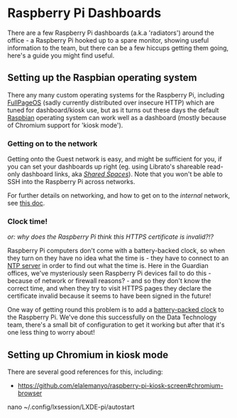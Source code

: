 # Raspberry Pi Dashboards

There are a few Raspberry Pi dashboards (a.k.a 'radiators') around the office - a Raspberry Pi
hooked up to a spare monitor, showing useful information to the team, but there can be a few
hiccups getting them going, here's a guide you might find useful.

## Setting up the Raspbian operating system

There any many custom operating systems for the Raspberry Pi, including [FullPageOS](https://github.com/guysoft/FullPageOS) (sadly currently distributed over insecure HTTP) which are tuned for dashboard/kiosk use, but as it turns out these days the default [Raspbian](https://www.raspberrypi.org/downloads/raspbian/) operating system can work well as a dashboard (mostly because of Chromium support for 'kiosk mode').

### Getting on to the network

Getting onto the Guest network is easy, and might be sufficient for you, if you can set your dashboards
up right (eg. using Librato's shareable read-only dashboard links, aka [_Shared Spaces_](https://www.librato.com/docs/kb/visualize/faq/shared_spaces/)). Note that you won't be able to SSH into the Raspberry Pi across networks.

For further details on networking, and how to get on to the _internal_ network, see [this doc](https://docs.google.com/a/guardian.co.uk/document/d/1n8rKaCxa_eAgKSbsAhuX3Q9cxy72zgQIMGMjo9cZ6tw/edit?usp=sharing).

### Clock time!

_or: why does the Raspberry Pi think this HTTPS certificate is invalid?!?_

Raspberry Pi computers don't come with a battery-backed clock, so when they turn on they
have no idea what the time is - they have to connect to an [NTP server](https://en.wikipedia.org/wiki/Network_Time_Protocol)
in order to find out what the time is. Here in the Guardian offices, we've mysteriously
seen Raspberry Pi devices fail to do this - because of network or firewall reasons? -
and so they don't know the correct time, and when they try to visit HTTPS pages
they declare the certificate invalid because it seems to have been signed in the future!

One way of getting round this problem is to add a [battery-packed clock](https://shop.pimoroni.com/products/adafruit-pirtc-pcf8523-real-time-clock-for-raspberry-pi)
to the Raspberry Pi. We've done this successfully on the Data Technology team, there's a small
bit of configuration to get it working but after that it's one less thing to worry about!

## Setting up Chromium in kiosk mode

There are several good references for this, including:

* https://github.com/elalemanyo/raspberry-pi-kiosk-screen#chromium-browser

nano ~/.config/lxsession/LXDE-pi/autostart
